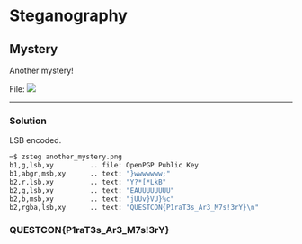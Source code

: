 # Steganography

## Mystery

Another mystery!

File: ![](https://media.discordapp.net/attachments/758115188796162088/1169175927620640768/pirate.jpg?ex=655472ef&is=6541fdef&hm=4465d7880a46172fba302e334ada7d8a3980e16ddb604b33d7cfcc7d6e812f67&=&width=1898&height=1068)

---

### Solution

LSB encoded.

```bash
─$ zsteg another_mystery.png
b1,g,lsb,xy         .. file: OpenPGP Public Key
b1,abgr,msb,xy      .. text: "}wwwwwww;"
b2,r,lsb,xy         .. text: "Y?*[*LkB"
b2,g,lsb,xy         .. text: "EAUUUUUUUU"
b2,b,msb,xy         .. text: "jUUv}VU}%c"
b2,rgba,lsb,xy      .. text: "QUESTCON{P1raT3s_Ar3_M7s!3rY}\n"
```


### QUESTCON{P1raT3s_Ar3_M7s!3rY}